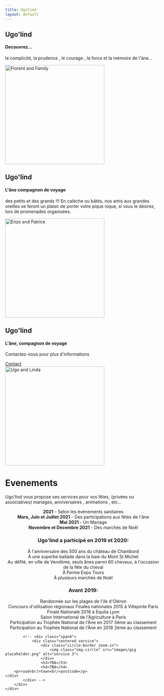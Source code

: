 ```yaml
---
title: Ugolind
layout: default
---
```

	
						
<!-- Start home section -->
<div id="home">
	<!-- Start cSlider -->
	<div id="da-slider" class="da-slider">
		<div class="triangle"></div>
		<!-- mask elemet use for masking background image -->
		<div class="mask"></div>
		<!-- All slides centred in container element -->
		<div class="container">
			<!-- Start first slide -->
			<div class="da-slide">
				<h2 class="fittext2">Ugo'lind</h2>
				<h4>Decouvrez...</h4>
				<p>la complicité, la prudence , le courage , la force et la mémoire de l'âne...</p>
				<!-- <a href="#" class="da-link button">Read more</a> -->
				<div class="da-img">
					<img src="{{ site.baseurl }}/assets/images/Florent2.jpg" alt="Florent and Family" width="320">
				</div>
			</div>
			<!-- End first slide -->
			<!-- Start second slide -->
			<div class="da-slide">
			<h2>Ugo'lind</h2>
				<h4>L'âne compagnon de voyage</h4>
				<p>des petits et des grands !!!  En calèche ou bâtés,  nos amis aux grandes oreilles se feront un plaisir de porter votre pique nique, si vous le désirez, lors de promenades organisées.</p>
				<!-- <a href="#" class="da-link button">Read more</a> -->
				<div class="da-img">
					<img src="{{ site.baseurl }}/assets/images/Enzo.jpg" width="320" alt="Enzo and Patrice">
				</div>
			</div>
			<!-- End second slide -->
			<!-- Start third slide -->
			<div class="da-slide">
				<h2>Ugo'lind</h2>
				<h4>L'âne, compagnon de voyage</h4>
				<p>Contactez-nous pour plus d'informations</p>
				<a href="#contact" class="da-link button">Contact</a>
				<div class="da-img">
					<img src="{{ site.baseurl }}/assets/images/Friends.jpg" width="320" alt="Ugo and Linda">
				</div>
			</div>
			<!-- End third slide -->
			<!-- Start cSlide navigation arrows -->
			<div class="da-arrows">
				<span class="da-arrows-prev"></span>
				<span class="da-arrows-next"></span>
			</div>
			<!-- End cSlide navigation arrows -->
		</div>
	</div>
</div>
<!-- End home section -->

   

<!--  section start -->
<div class="section primary-section" id="gigs">
	<div class="container">
		<!-- Start title section -->
		<div class="title">
			<h1>Evenements</h1>
			<!-- Section's title goes here -->
			<p>Ugo’lind vous propose ses services pour vos fêtes, (privées ou associatives) mariages, anniversaires , animations , etc...</p>
			<!--Simple description for section goes here. -->
		</div>
		<div class="row-fluid">
			<!--<div class="span4">
				<div class="centered service">
					<div class="circle-border zoom-in">
						<img class="img-circle" src="{{ site.baseurl }}/assets/images/members/mike-2016.png" alt="Mike" />
					</div>
					<h3>Mike on Facebook Live</h3>
					<h4>Feb? 2020</h4>
					<p>facebook</p>
				</div>
			</div>
			<div class="span4">
				<div class="centered service">
					<div class="circle-border zoom-in">
						<img class="img-circle" src="{{ site.baseurl }}/assets/images/Band pic16.jpg" alt="The New Inn" />
					</div>
					<h3>All gigs</h3>
					<h4>Postponed due to</h4>
					<p>Covid</p>
				</div> 
			</div>
			<div class="span4">
				<div class="centered service">
					<div class="circle-border zoom-in">
						<img class="img-circle" src="{{ site.baseurl }}/assets/images/Availableforbookings.png" alt="Contact Us" />
					</div>
					<h3>Your Party?</h3>
					<h4>Give Mike a Call</h4>
					<p>07956 404017</p>
				</div>
			</div>
			<p>&nbsp;</p>-->
			<div style="text-align: center;" markdown="1">

**2021** - Selon les évènements sanitaires  
**Mars, Juin et Juillet 2021** - Des participations aux fêtes de l'âne  
**Mai 2021** - Un Mariage  
**Novembre et Decembre 2021** - Des marchés de Noël    




### Ugo'lind a participé en 2019 et 2020:  
À l'anniversaire des 500 ans du château de Chambord  
À une superbe ballade dans la baie du Mont St Michel  
Au défilé, en ville de Vendôme, seuls ânes parmi 60 chevaux, à l'occasion de la fête du cheval  
À Ferme Expo  Tours  
À plusieurs marchés de Noël  
### Avant 2019:  
Randonnée sur les plages de l'ile d'Oléron  
Concours d'utilisation régionaux
Finales nationales 2015 à Villepinte Paris  
Finale Nationale 2016 à Equita Lyon  
Salon International de l'Agriculture à Paris  
Participation au Trophée National de l'Äne en 2017 3éme au classement  
Participation au Trophée National de l'Äne en 2018 2éme au classement  


</div>
			

			<!-- <div class="span4">
				<div class="centered service">
					<div class="circle-border zoom-in">
						<img class="img-circle" src="images/gig placeholder.png" alt="service 3">
					</div>
					<h3>TBA</h3>
					<h4>TBA</h4>
		<p>road<br/>town<br/>postcode</p>
	</div>
			</div> -->
		</div>
	</div>
</div>
<!-- Service section end -->

